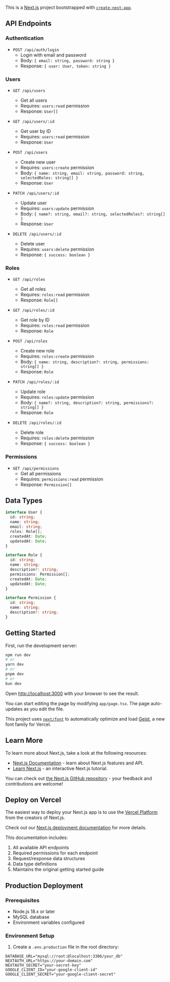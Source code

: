 This is a [Next.js](https://nextjs.org) project bootstrapped with [`create-next-app`](https://nextjs.org/docs/app/api-reference/cli/create-next-app).

## API Endpoints

### Authentication
- `POST /api/auth/login`
  - Login with email and password
  - Body: `{ email: string, password: string }`
  - Response: `{ user: User, token: string }`

### Users
- `GET /api/users`
  - Get all users
  - Requires: `users:read` permission
  - Response: `User[]`

- `GET /api/users/:id`
  - Get user by ID
  - Requires: `users:read` permission
  - Response: `User`

- `POST /api/users`
  - Create new user
  - Requires: `users:create` permission
  - Body: `{ name: string, email: string, password: string, selectedRoles: string[] }`
  - Response: `User`

- `PATCH /api/users/:id`
  - Update user
  - Requires: `users:update` permission
  - Body: `{ name?: string, email?: string, selectedRoles?: string[] }`
  - Response: `User`

- `DELETE /api/users/:id`
  - Delete user
  - Requires: `users:delete` permission
  - Response: `{ success: boolean }`

### Roles
- `GET /api/roles`
  - Get all roles
  - Requires: `roles:read` permission
  - Response: `Role[]`

- `GET /api/roles/:id`
  - Get role by ID
  - Requires: `roles:read` permission
  - Response: `Role`

- `POST /api/roles`
  - Create new role
  - Requires: `roles:create` permission
  - Body: `{ name: string, description?: string, permissions: string[] }`
  - Response: `Role`

- `PATCH /api/roles/:id`
  - Update role
  - Requires: `roles:update` permission
  - Body: `{ name?: string, description?: string, permissions?: string[] }`
  - Response: `Role`

- `DELETE /api/roles/:id`
  - Delete role
  - Requires: `roles:delete` permission
  - Response: `{ success: boolean }`

### Permissions
- `GET /api/permissions`
  - Get all permissions
  - Requires: `permissions:read` permission
  - Response: `Permission[]`

## Data Types

```typescript
interface User {
  id: string;
  name: string;
  email: string;
  roles: Role[];
  createdAt: Date;
  updatedAt: Date;
}

interface Role {
  id: string;
  name: string;
  description?: string;
  permissions: Permission[];
  createdAt: Date;
  updatedAt: Date;
}

interface Permission {
  id: string;
  name: string;
  description?: string;
}
```

## Getting Started

First, run the development server:

```bash
npm run dev
# or
yarn dev
# or
pnpm dev
# or
bun dev
```

Open [http://localhost:3000](http://localhost:3000) with your browser to see the result.

You can start editing the page by modifying `app/page.tsx`. The page auto-updates as you edit the file.

This project uses [`next/font`](https://nextjs.org/docs/app/building-your-application/optimizing/fonts) to automatically optimize and load [Geist](https://vercel.com/font), a new font family for Vercel.

## Learn More

To learn more about Next.js, take a look at the following resources:

- [Next.js Documentation](https://nextjs.org/docs) - learn about Next.js features and API.
- [Learn Next.js](https://nextjs.org/learn) - an interactive Next.js tutorial.

You can check out [the Next.js GitHub repository](https://github.com/vercel/next.js) - your feedback and contributions are welcome!

## Deploy on Vercel

The easiest way to deploy your Next.js app is to use the [Vercel Platform](https://vercel.com/new?utm_medium=default-template&filter=next.js&utm_source=create-next-app&utm_campaign=create-next-app-readme) from the creators of Next.js.

Check out our [Next.js deployment documentation](https://nextjs.org/docs/app/building-your-application/deploying) for more details.

This documentation includes:
1. All available API endpoints
2. Required permissions for each endpoint
3. Request/response data structures
4. Data type definitions
5. Maintains the original getting started guide


## Production Deployment

### Prerequisites
- Node.js 18.x or later
- MySQL database
- Environment variables configured

### Environment Setup
1. Create a `.env.production` file in the root directory:
```env
DATABASE_URL="mysql://root:@localhost:3306/your_db"
NEXTAUTH_URL="https://your-domain.com"
NEXTAUTH_SECRET="your-secret-key"
GOOGLE_CLIENT_ID="your-google-client-id"
GOOGLE_CLIENT_SECRET="your-google-client-secret"
```
